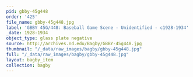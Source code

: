 ```yaml
---
pid: gbby-45g448
order: '425'
file_name: gbby-45g448.jpg
label: 'GBBY 45G/448: Baseball Game Scene - Unidentified - c1928-1934'
_date: 1928-1934
object_type: glass plate negative
source: http://archives.nd.edu/Bagby/GBBY-45g448.jpg
thumbnail: "/_data/raw_images/bagby/gbby-45g448.jpg"
full: "/_data/raw_images/bagby/gbby-45g448.jpg"
layout: bagby_item
collection: bagby
---
```


